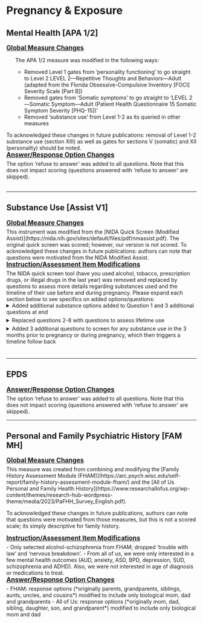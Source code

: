 # Pregnancy & Exposure

## Mental Health [APA 1/2]
<p style="font-size: 1.2em; margin: 0 0 5px;"><b><u>Global Measure Changes</u></b></p>
<ul>
The APA 1/2 measure was modified in the following ways:
    <ul>
      <li>Removed Level 1 gates from ‘personality functioning’ to go straight to Level 2 LEVEL 2—Repetitive Thoughts and Behaviors—Adult (adapted from the Florida Obsessive-Compulsive Inventory [FOCI] Severity Scale [Part B])</li>
      <li>Removed gates from ‘Somatic symptoms’ to go straight to ‘LEVEL 2—Somatic Symptom—Adult (Patient Health Questionnaire 15 Somatic Symptom Severity [PHQ-15])’</li>
      <li>Removed ‘substance use’ from Level 1-2 as its queried in other measures</li>
    </ul>
</ul>
To acknowledged these changes in future publications: removal of Level 1-2 substance use (section XIII) as well as gates for sections V (somatic) and XII (personality) should be noted.

<p style="font-size: 1.2em; margin: 0 0 5px;"><b><u>Answer/Response Option Changes</u></b></p>
  The option ‘refuse to answer’ was added to all questions. Note that this does not impact scoring (questions answered with ‘refuse to answer’ are skipped).
<br>
<br>

--------------------------
## Substance Use [Assist V1]
<p style="font-size: 1.2em; margin: 0 0 5px;"><b><u>Global Measure Changes</u></b></p>
This instrument was modified from the [NIDA Quick Screen (Modified Assist)](https://nida.nih.gov/sites/default/files/pdf/nmassist.pdf). The original quick screen was scored; however, our version is not scored. To acknowledged these changes in future publications: authors can note that questions were motivated from the NIDA Modified Assist.

<p style="font-size: 1.2em; margin: 0 0 5px;"><b><u>Instruction/Assessment Item Modifications</u></b></p>  
The NIDA quick screen tool (have you used alcohol, tobacco, prescription drugs, or illegal drugs in the last year) was removed and replaced by questions to assess more details regarding substances used and the timeline of their use before and during pregnancy. Please expand each section below to see specifics on added options/questions:

<div style="margin-bottom: 5px;">
<details>
<summary>Added additional substance options added to Question 1 and 3 additional questions at end</summary>
<ul>
  <li>Nicotine or tobacco products (cigarettes, e-cigarettes, chewing tobacco, cigars, etc.)</li>
  <li>Alcoholic beverages (beer, wine, spirits, etc.)</li>
  <li>Cannabis (marijuana, weed, pot, hash, wax, blunts, dabs, gummies, vapes, etc.)</li>
  <li>Cannabidiol (CBD; not containing THC)</li>
  <li>Synthetic cannabinoids (K2, spice, etc.)</li>
  <li>Prescription opioids (oxycodone, morphine, codeine, fentanyl, tramadol, etc.)</li>
  <li>Heroin or other illicit opioids (fentanyl, oxycodone, etc.)</li>
  <li>Methadone</li>
  <li>Buprenorphine</li>
  <li>Benzodiazepines, sedatives, or sleeping pills (Valium, Xanax, Ambien, barbiturates, etc.)</li>
  <li>Cocaine (coke, crack, etc.)</li>
  <li>Amphetamine type stimulants (speed, Adderall, diet pills, etc.)</li>
  <li>Methamphetamine (meth, crystal meth, etc.)</li>
  <li>Inhalants (nitrous, glue, petrol, paint thinner, etc.)</li>
  <li>Hallucinogens or club drugs (LSD, acid, mushrooms, psilocybin, MDMA, molly, ecstasy, Special K, GHB, etc.)</li>
  <li>Androgenic anabolic steroids (for performance enhancement)</li>
  <li>Phencyclidine (PCP)</li>
  <li>Kratom</li>
</ul>
</details>
</div>

<div style="margin-bottom: 5px;">
<details>
<summary>Replaced questions 2-8 with questions to assess lifetime use</summary>
<ul>
	<li>Have you EVER been concerned about your use of this substance or worried it was problematic use?</li>
	<li>Has a friend, relative, or anyone else EVER expressed concern about your use of this substance</li>
	<li>Have you EVER tried and failed to control, cut down, or stop using this substance?</li>
	<li>Have you EVER sought or received treatment related to your use of this substance by a medical provider, spiritual leader, community mutual help group (like AA or SMART Recovery), counselors, or in other settings</li>
	<li>Have you EVER been clinically diagnosed with abuse, dependence, or a substance use disorder related to your use of this substance</li>
	<li>Have you EVER taken (prescribed or otherwise) medication(s) as treatment for a problem substance</li>
</ul>
</details>
</div>

<div style="margin-bottom: 5px;">
<details>
<summary>Added 3 additional questions to screen for any substance use in the 3 months prior to pregnancy or during pregnancy, which then triggers a timeline follow back</summary>
<ul>
	<li>IN THE THREE MONTHS BEFORE YOU BECAME PREGNANT, which of the following substances have you ever used for any reason (and same options as in #1)</li>
	<li>DURING YOUR PREGNANCY, which of the following substances have you ever used for any reason? (and same options as in #1)</li>
	<li>When you were using alcohol during the THREE MONTHS BEFORE or DURING YOUR PREGNANCY, please select the specific substances you used below: breaks apart type of alcohol, cannabinoid, stimulant, tobacco, hallucinogen, and opioid.</li>
</ul>
</details>
</div>
<br>

------------------
## EPDS
<p style="font-size: 1.2em; margin: 0 0 5px;"><b><u>Answer/Response Option Changes</u></b></p>
The option ‘refuse to answer’ was added to all questions. Note that this does not impact scoring (questions answered with ‘refuse to answer’ are skipped). 
<br>

--------------------------
## Personal and Family Psychiatric History [FAM MH]
<p style="font-size: 1.2em; margin: 0 0 5px;"><b><u>Global Measure Changes</u></b></p>
This measure was created from combining and modifying the [Family History Assessment Module (FHAM)](https://arc.psych.wisc.edu/self-report/family-history-assessment-module-fham/) and the [All of Us Personal and Family Health History](https://www.researchallofus.org/wp-content/themes/research-hub-wordpress-theme/media/2023/PaFHH_Survey_English.pdf).

To acknowledged these changes in future publications, authors can note that questions were motivated from those measures, but this is not a scored scale; its simply descriptive for family history.

<p style="font-size: 1.2em; margin: 0 0 5px;"><b><u>Instruction/Assessment Item Modifications</u></b></p>
- Only selected alcohol-schizophrenia from FHAM; dropped ‘trouble with law’ and ‘nervous breakdown’.
- From all of us, we were only interested in a few mental health outcomes (AUD, anxiety, ASD, BPD, depression, SUD, schizophrenia and ADHD). Also, we were not interested in age of diagnosis or medications to treat.

<p style="font-size: 1.2em; margin: 0 0 5px;"><b><u>Answer/Response Option Changes</u></b></p>
- FHAM: response options (*originally parents, grandparents, siblings, aunts, uncles, and cousins*) modified to include only biological mom, dad and grandparents 
- All of Us: response options (*originally mom, dad, sibling, daughter, son, and grandparent*) modified to include only biological mom and dad


